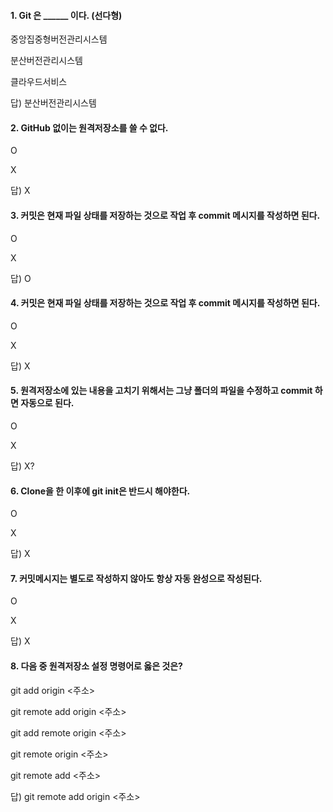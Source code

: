 

#### 1. Git 은 ______ 이다. (선다형)

중앙집중형버전관리시스템

분산버전관리시스템

클라우드서비스

답) 분산버전관리시스템



#### 2. GitHub 없이는 원격저장소를 쓸 수 없다.

O

X

답) X



#### 3. 커밋은 현재 파일 상태를 저장하는 것으로 작업 후 commit 메시지를 작성하면 된다.

O

X

답) O



#### 4. 커밋은 현재 파일 상태를 저장하는 것으로 작업 후 commit 메시지를 작성하면 된다.

O

X

답) X



#### 5. 원격저장소에 있는 내용을 고치기 위해서는 그냥 폴더의 파일을 수정하고 commit 하면 자동으로 된다.

O

X

답) X?



#### 6. Clone을 한 이후에 git init은 반드시 해야한다.

O

X

답) X



#### 7. 커밋메시지는 별도로  작성하지 않아도 항상 자동 완성으로 작성된다.

O

X

답) X



#### 8. 다음 중 원격저장소 설정 명령어로 옳은 것은?

git add origin <주소>

git remote add origin <주소>

git add remote origin <주소>

git remote origin <주소>

git remote add <주소>

답) git remote add origin <주소>
